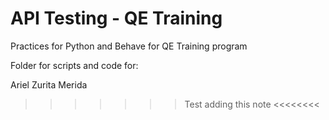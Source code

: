 # API Testing - QE Training

Practices for Python and Behave for QE Training program

Folder for scripts and code for:

Ariel Zurita Merida‎


>>>>>>> Test adding this note <<<<<<<<